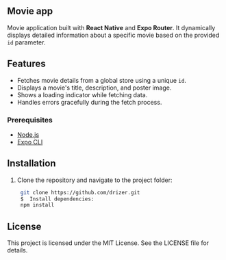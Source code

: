 ## Movie app

Movie application built with **React Native** and **Expo Router**. It dynamically displays detailed information about a specific movie based on the provided `id` parameter.

## Features

- Fetches movie details from a global store using a unique `id`.
- Displays a movie's title, description, and poster image.
- Shows a loading indicator while fetching data.
- Handles errors gracefully during the fetch process.

### Prerequisites

- [Node.js](https://nodejs.org/)
- [Expo CLI](https://docs.expo.dev/get-started/installation/)

## Installation

1. Clone the repository and navigate to the project folder:
   ```bash
    git clone https://github.com/drizer.git
    $  Install dependencies:
    npm install
   ```

## License

This project is licensed under the MIT License. See the LICENSE file for details.
